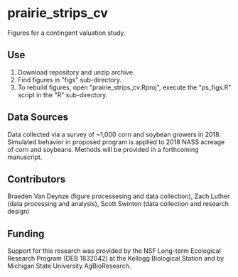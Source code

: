# prairie_strips_cv
 Figures for a contingent valuation study.
 
 ## Use
 1. Download repository and unzip archive.  
 2. Find figures in "figs" sub-directory.
 3. To rebuild figures, open "prairie_strips_cv.Rproj", execute the "ps_figs.R" script in the "R" sub-directory.

## Data Sources
Data collected via a survey of ~1,000 corn and soybean growers in 2018. Simulated behavior in proposed program is applied to 2018 NASS acreage of corn and soybeans. Methods will be provided in a forthcoming manuscript.

## Contributors
Braeden Van Deynze (figure processesing and data collection), Zach Luther (data processing and analysis), Scott Swinton (data collection and research design)

## Funding
Support for this research was provided by the NSF Long-term Ecological Research Program (DEB 1832042) at the Kellogg Biological Station and by Michigan State University AgBioResearch.
